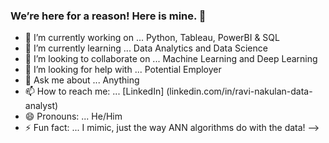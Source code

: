 ### We’re here for a reason! Here is mine. 👋

- 🔭 I’m currently working on ... Python, Tableau, PowerBI & SQL
- 🌱 I’m currently learning ... Data Analytics and Data Science
- 👯 I’m looking to collaborate on ... Machine Learning and Deep Learning 
- 🤔 I’m looking for help with ... Potential Employer
- 💬 Ask me about ... Anything
- 📫 How to reach me: ... [LinkedIn] (linkedin.com/in/ravi-nakulan-data-analyst)
- 😄 Pronouns: ... He/Him
- ⚡ Fun fact: ... I mimic, just the way ANN algorithms do with the data! 
-->
